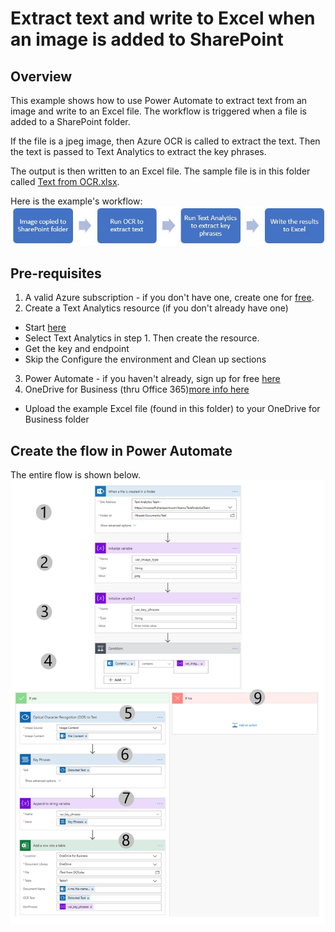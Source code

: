 # Extract text and write to Excel when an image is added to SharePoint

## Overview
This example shows how to use Power Automate to extract text from an image and write to an Excel file. The workflow is triggered when a file is added to a SharePoint folder.

If the file is a jpeg image, then Azure OCR is called to extract the text. Then the text is passed to Text Analytics to extract the key phrases.

The output is then written to an Excel file. The sample file is in this folder called [Text from OCR.xlsx](Text%20from%20OCR.xlsx).

Here is the example's workflow:
![alt text](images/steps.JPG "example's steps")

## Pre-requisites

1. A valid Azure subscription - if you don't have one, create one for [free](https://azure.microsoft.com/en-us/free/services/cognitive-services/).
2. Create a Text Analytics resource (if you don't already have one)
- Start [here](https://docs.microsoft.com/en-us/azure/cognitive-services/cognitive-services-apis-create-account?tabs=singleservice%2Cwindows#create-a-new-azure-cognitive-services-resource)
- Select Text Analytics in step 1. Then create the resource.
- Get the key and endpoint 
- Skip the Configure the environment and Clean up sections
3. Power Automate - if you haven't already, sign up for free [here](https://docs.microsoft.com/en-us/power-automate/sign-up-sign-in)
4. OneDrive for Business (thru Office 365)[more info here](https://onedrive.live.com/about/en-US/business/)
- Upload the example Excel file (found in this folder) to your OneDrive for Business folder

## Create the flow in Power Automate
The entire flow is shown below. 
![alt text](images/OCRwithTAtoExcelSteps.png "complete flow")

